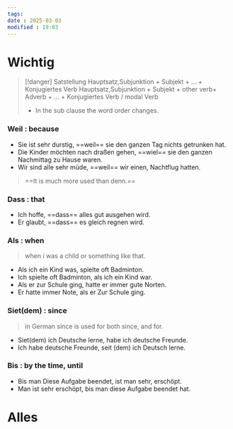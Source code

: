 ```yaml
---
tags: 
date : 2025-03-03
modified : 19:03
---
```

# Wichtig
>[!danger] Satstellung
>Hauptsatz,Subjunktion + Subjekt + ... + Konjugiertes Verb
>Hauptsatz,Subjunktion + Subjekt + other verb+ Adverb  + ... + Konjugiertes Verb / modal Verb
> - In the sub clause the word order changes.

### Weil : because
- Sie ist sehr durstig, ==weil== sie den ganzen Tag nichts getrunken hat.
- Die Kinder möchten nach draßen gehen, ==wiel== sie den ganzen Nachmittag zu Hause waren.
- Wir sind alle sehr müde, ==weil== wir einen, Nachtflug hatten.
> ==It is much more used than denn.==

### Dass : that
- Ich hoffe, ==dass== alles gut ausgehen wird.
- Er glaubt, ==dass== es gleich regnen wird.
### Als : when
> when i was a child or something like that.
- Als ich ein Kind was, spielte oft Badminton.
- Ich spielte oft Badminton, als ich ein Kind war.
- Als er zur Schule ging, hatte er immer gute Norten.
- Er hatte immer Note, als er Zur Schule ging.
### Siet(dem) : since
> in German since is used for both since, and for.
- Siet(dem) ich Deutsche lerne, habe ich deutsche Freunde.
- Ich habe deutsche Freunde, seit (dem) ich Deutsch lerne.
### Bis : by the time, until
- Bis man Diese Aufgabe beendet, ist man sehr, erschöpt.
- Man ist sehr erschöpt, bis man diese Aufgabe beendet hat.

# Alles

